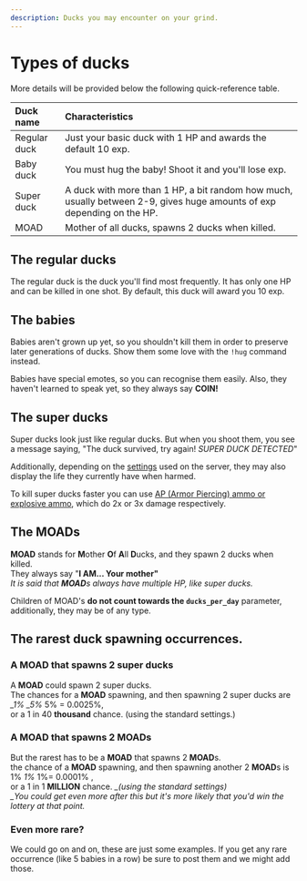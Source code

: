 ```yaml
---
description: Ducks you may encounter on your grind.
---
```


# Types of ducks

More details will be provided below the following quick-reference table.

| Duck name | Characteristics |
| :--- | :--- |
| Regular duck | Just your basic duck with 1 HP and awards the default 10 exp. |
| Baby duck | You must hug the baby! Shoot it and you'll lose exp. |
| Super duck | A duck with more than 1 HP, a bit random how much, usually between 2-9, gives huge amounts of exp depending on the HP. |
| MOAD | Mother of all ducks, spawns 2 ducks when killed. |

## The regular ducks

The regular duck is the duck you'll find most frequently. It has only one HP and can be killed in one shot. By default, this duck will award you 10 exp.

## The babies

Babies aren't grown up yet, so you shouldn't kill them in order to preserve later generations of ducks. Show them some love with the `!hug` command instead.

Babies have special emotes, so you can recognise them easily. Also, they haven't learned to speak yet, so they always say **COIN!**

## The super ducks

Super ducks look just like regular ducks. But when you shoot them, you see a message saying, "The duck survived, try again! _SUPER DUCK DETECTED_"

Additionally, depending on the [settings](../bot-administration/edit-settings-settings-list.md) used on the server, they may also display the life they currently have when harmed.

To kill super ducks faster you can use [AP \(Armor Piercing\) ammo or explosive ammo](store-items.md), which do 2x or 3x damage respectively.

## The MOADs

**MOAD** stands for **M**other **O**f **A**ll **D**ucks, and they spawn 2 ducks when killed.  
 They always say "**I AM... Your mother"**  
 _It is said that **MOAD**s always have multiple HP, like super ducks._

Children of MOAD's **do not count towards the `ducks_per_day`** parameter, additionally, they may be of any type.

## The rarest duck spawning occurrences.

### A MOAD that spawns 2 super ducks

A **MOAD** could spawn 2 super ducks.  
 The chances for a **MOAD** spawning, and then spawning 2 super ducks are _\_1% \_5%_ 5% = 0.0025%,  
 or a 1 in 40 **thousand** chance. \(using the standard settings.\)

### A MOAD that spawns 2 MOADs

But the rarest has to be a **MOAD** that spawns 2 **MOAD**s.  
 the chance of a **MOAD** spawning, and then spawning another 2 **MOAD**s is 1% _1%_ 1%= 0.0001% ,  
 or a 1 in 1 **MILLION** chance. _\_\(using the standard settings\)_  
 _\_You could get even more after this but it's more likely that you'd win the lottery at that point._

### Even more rare?

We could go on and on, these are just some examples. If you get any rare occurrence \(like 5 babies in a row\) be sure to post them and we might add those.

